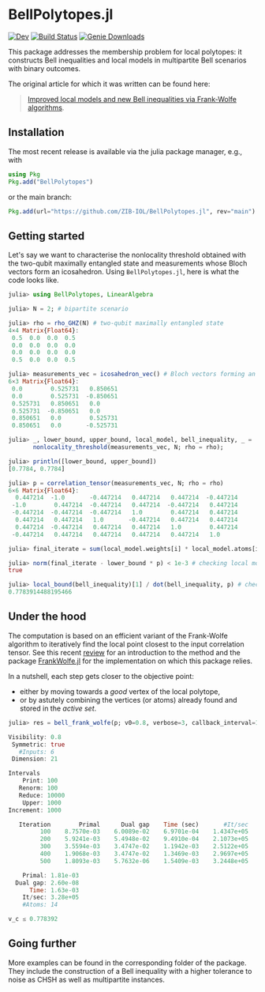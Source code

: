 # BellPolytopes.jl

[![Dev](https://img.shields.io/badge/docs-dev-blue.svg)](https://zib-iol.github.io/BellPolytopes.jl/dev/)
[![Build Status](https://github.com/zib-iol/BellPolytopes.jl/actions/workflows/CI.yml/badge.svg?branch=main)](https://github.com/zib-iol/BellPolytopes.jl/actions/workflows/CI.yml?query=branch%3Amain)
[![Genie Downloads](https://shields.io/endpoint?url=https://pkgs.genieframework.com/api/v1/badge/BellPolytopes)](https://pkgs.genieframework.com?packages=BellPolytopes)

This package addresses the membership problem for local polytopes: it constructs Bell inequalities and local models in multipartite Bell scenarios with binary outcomes.

The original article for which it was written can be found here:

> [Improved local models and new Bell inequalities via Frank-Wolfe algorithms](http://arxiv.org/abs/2302.04721).

## Installation

The most recent release is available via the julia package manager, e.g., with

```julia
using Pkg
Pkg.add("BellPolytopes")
```

or the main branch:

```julia
Pkg.add(url="https://github.com/ZIB-IOL/BellPolytopes.jl", rev="main")
```

## Getting started

Let's say we want to characterise the nonlocality threshold obtained with the two-qubit maximally entangled state and measurements whose Bloch vectors form an icosahedron.
Using `BellPolytopes.jl`, here is what the code looks like.

```julia
julia> using BellPolytopes, LinearAlgebra

julia> N = 2; # bipartite scenario

julia> rho = rho_GHZ(N) # two-qubit maximally entangled state
4×4 Matrix{Float64}:
 0.5  0.0  0.0  0.5
 0.0  0.0  0.0  0.0
 0.0  0.0  0.0  0.0
 0.5  0.0  0.0  0.5

julia> measurements_vec = icosahedron_vec() # Bloch vectors forming an icosahedron
6×3 Matrix{Float64}:
 0.0        0.525731   0.850651
 0.0        0.525731  -0.850651
 0.525731   0.850651   0.0
 0.525731  -0.850651   0.0
 0.850651   0.0        0.525731
 0.850651   0.0       -0.525731

julia> _, lower_bound, upper_bound, local_model, bell_inequality, _ =
       nonlocality_threshold(measurements_vec, N; rho = rho);

julia> println([lower_bound, upper_bound])
[0.7784, 0.7784]

julia> p = correlation_tensor(measurements_vec, N; rho = rho)
6×6 Matrix{Float64}:
  0.447214  -1.0       -0.447214   0.447214   0.447214  -0.447214
 -1.0        0.447214  -0.447214   0.447214  -0.447214   0.447214
 -0.447214  -0.447214  -0.447214   1.0        0.447214   0.447214
  0.447214   0.447214   1.0       -0.447214   0.447214   0.447214
  0.447214  -0.447214   0.447214   0.447214   1.0        0.447214
 -0.447214   0.447214   0.447214   0.447214   0.447214   1.0

julia> final_iterate = sum(local_model.weights[i] * local_model.atoms[i] for i in 1:length(local_model));

julia> norm(final_iterate - lower_bound * p) < 1e-3 # checking local model
true

julia> local_bound(bell_inequality)[1] / dot(bell_inequality, p) # checking the Bell inequality
0.7783914488195466
```

## Under the hood

The computation is based on an efficient variant of the Frank-Wolfe algorithm to iteratively find the local point closest to the input correlation tensor.
See this recent [review](https://arxiv.org/abs/2211.14103) for an introduction to the method and the package [FrankWolfe.jl](https://github.com/ZIB-IOL/FrankWolfe.jl) for the implementation on which this package relies.

In a nutshell, each step gets closer to the objective point:
* either by moving towards a *good* vertex of the local polytope,
* or by astutely combining the vertices (or atoms) already found and stored in the *active set*.

```julia
julia> res = bell_frank_wolfe(p; v0=0.8, verbose=3, callback_interval=10^2, mode_last=-1);

Visibility: 0.8
 Symmetric: true
   #Inputs: 6
 Dimension: 21

Intervals
    Print: 100
   Renorm: 100
   Reduce: 10000
    Upper: 1000
Increment: 1000

   Iteration        Primal      Dual gap    Time (sec)       #It/sec    #Atoms       #LMO
         100    8.7570e-03    6.0089e-02    6.9701e-04    1.4347e+05        11         26
         200    5.9241e-03    5.4948e-02    9.4910e-04    2.1073e+05        16         33
         300    3.5594e-03    3.4747e-02    1.1942e-03    2.5122e+05        18         40
         400    1.9068e-03    3.4747e-02    1.3469e-03    2.9697e+05        16         42
         500    1.8093e-03    5.7632e-06    1.5409e-03    3.2448e+05        14         48

    Primal: 1.81e-03
  Dual gap: 2.60e-08
      Time: 1.63e-03
    It/sec: 3.28e+05
    #Atoms: 14

v_c ≤ 0.778392
```

## Going further

More examples can be found in the corresponding folder of the package.
They include the construction of a Bell inequality with a higher tolerance to noise as CHSH as well as multipartite instances.
